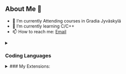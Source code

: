 ## About Me 👋

- 🔭 I’m currently Attending courses in Gradia Jyväskylä
- 🌱 I’m currently learning C/C++
- 📫 How to reach me: [Email](mailto:gr275825@gradia.fi)

<details>
<summary>

### Coding Languages

</summary>

- C/C++ -> Learning.<br>
- C# -> "Basics" and some more.<vr>
- Python -> Basics.<br>
- Java -> Few times touched.<br>
- HTML5 -> Basics and some more.<br>
- Rust -> Never Touched.<br>
- Swift -> Never Touched.<br>

</details>

<details>
<summary>
### My Extensions:
</summary>
- 498.cppplayground<br>
- aaron-bond.better-comments<br>
- abusaidm.html-snippets<br>
- adpyke.codesnap<br>
- adriano-markovic.c-cpp-makefile-project<br>
- adrianwilczynski.namespace<br>
aeschli.vscode-css-formatter<br>
aessoft.aessoft-class-autocomplete<br>
akamud.vscode-javascript-snippet-pack<br>
alefragnani.bookmarks<br>
alefragnani.project-manager<br>
alexdima.copy-relative-path<br>
alfish.godot-files<br>
altamkp.godot-docs-vscode-csharp<br>
altamkp.godot-snippets-vscode-csharp<br>
amlovey.shaderlabvscodefree<br>
anderseandersen.html-class-suggestions<br>
andys8.jest-snippets<br>
batatop.terminal-auto-rename<br>
bianxianyang.htmlplay<br>
bmewburn.vscode-intelephense-client<br>
bradlc.vscode-tailwindcss<br>
bretdoyle.javascript-extensions-pack---js-essentials<br>
bysabi.prettier-vscode-standard<br>
cantonios.project-templates<br>
cesium.gltf-vscode<br>
clinyong.vscode-css-modules<br>
cmstead.js-codeformer<br>
codezombiech.gitignore<br>
coenraads.bracket-pair-colorizer-2<br>
compulim.compulim-vscode-closetag<br>
craigthomas.supersharp<br>
daiyy.quick-html-previewer<br>
danielpinto8zz6.c-cpp-project-generator<br>
davidanson.vscode-markdownlint<br>
dbaeumer.vscode-eslint<br>
devhijazi.devhijazi-minimalist<br>
devsense.composer-php-vscode<br>
devsense.intelli-php-vscode<br>
devsense.phptools-vscode<br>
devsense.profiler-php-vscode<br>
dfranx.shadered<br>
dionannd.tokyo-night-ported-nvim<br>
donjayamanne.githistory<br>
dotjoshjohnson.xml<br>
dracula-theme.theme-dracula<br>
drcika.apc-extension<br>
eamodio.gitlens<br>
ecmel.vscode-html-css<br>
eddiedover.gdscript-formatter-linter<br>
editorconfig.editorconfig<br>
entuent.fira-code-nerd-font<br>
eppz.eppz-code<br>
esbenp.prettier-vscode<br>
evgeniypetukhov.dark-low-contrast<br>
extr0py.vscode-relative-line-numbers<br>
fabriciohod.unity-dev-pack<br>
felipecaputo.git-project-manager<br>
figma.figma-vscode-extension<br>
firsttris.vscode-jest-runner<br>
formulahendry.auto-close-tag<br>
formulahendry.auto-complete-tag<br>
formulahendry.auto-rename-tag<br>
formulahendry.code-runner<br>
franneck94.vscode-c-cpp-config<br>
fudge.auto-using<br>
geequlim.godot-javascript-debug<br>
geequlim.godot-tools<br>
george-alisson.html-preview-vscode<br>
github.vscode-pull-request-github<br>
godofavacyn.gdshader-lsp<br>
grapecity.gc-excelviewer<br>
gro-david.bluloco-godot<br>
gruntfuggly.todo-tree<br>
hb432.prettier-eslint-typescript<br>
hbenl.vscode-test-explorer<br>
hnw.vscode-auto-open-markdown-preview<br>
icrawl.discord-vscode<br>
inferrinizzard.prettier-sql-vscode<br>
jakewilson.vscode-picture<br>
janisdd.vscode-edit-csv<br>
jasonamartin.unity-game-dev-bundle<br>
jchannon.csharpextensions<br>
jeff-hykin.polacode-2019<br>
jinxdash.prettier-rust<br>
jjkim.gdscript<br>
johnpapa.vscode-peacock<br>
jorgeserrano.vscode-csharp-snippets<br>
junstyle.php-cs-fixer<br>
k--kato.docomment<br>
kaysonwu.cpptask<br>
kisstkondoros.vscode-codemetrics<br>
kleber-swf.unity-code-snippets<br>
l7ssha.tag-inserter<br>
lionize.unity-snippets-modified<br>
littlefoxteam.vscode-python-test-adapter<br>
lolkush.quickstart<br>
mangrimen.mgcb-editor<br>
marechal-dev.html5-template-snippet<br>
marnix.peacock<br>
masira1327.nvim-tree<br>
mechanicalflower.gamedev-pack<br>
mehedidracula.php-namespace-resolver<br>
mgmcdermott.vscode-language-babel<br>
mhutchie.git-graph<br>
michelemelluso.code-beautifier<br>
miguelsolorio.min-theme<br>
miguelsolorio.symbols<br>
mikeschulze.gdunit3<br>
mindpathtechnologylimited.code-error-lens<br>
ms-azuretools.vscode-docker<br>
ms-dotnettools.csdevkit<br>
ms-dotnettools.csharp<br>
ms-dotnettools.vscode-dotnet-runtime<br>
ms-python.debugpy<br>
ms-python.python<br>
ms-python.vscode-pylance<br>
ms-vscode.cmake-tools<br>
ms-vscode.cpptools<br>
ms-vscode.cpptools-extension-pack<br>
ms-vscode.cpptools-themes<br>
ms-vscode.js-debug-nightly<br>
ms-vscode.makefile-tools<br>
ms-vscode.mono-debug<br>
ms-vscode.test-adapter-converter<br>
ms-vscode.vscode-typescript-next<br>
ms-vsliveshare.vsliveshare<br>
naumovs.color-highlight<br>
neikeq.godot-csharp-vscode<br>
numso.prettier-standard-vscode<br>
oderwat.indent-rainbow<br>
omthemes.omthemes<br>
orta.vscode-jest<br>
passionkind.prettier-vscode-with-tabs<br>
pixl.unity-toolbox<br>
pkief.material-icon-theme<br>
pnp.polacode<br>
pranaygp.vscode-css-peek<br>
prasadbobby.auto-rename-tag<br>
primafuture.open-php-html-js-in-browser<br>
prisma.prisma<br>
ptd.vscode-unitymeta<br>
pucelle.vscode-css-navigation<br>
r88.monogame<br>
rajeshroyal896.extended-html5-boilerplate<br>
rangav.vscode-thunder-client<br>
remimarsal.prettier-now<br>
revrenlove.c-sharp-utilities<br>
rifi2k.format-html-in-php<br>
ritwickdey.liveserver<br>
rvest.vs-code-prettier-eslint<br>
ryu1kn.partial-diff<br>
sburg.vscode-javascript-booster<br>
shakarule.godottools<br>
sidthesloth.html5-boilerplate<br>
slevesque.shader<br>
sophisticode.php-formatter<br>
sporiley.css-auto-prefix<br>
standard.vscode-standard<br>
streetsidesoftware.code-spell-checker<br>
streetsidesoftware.code-spell-checker-win32<br>
swashata.beautiful-ui<br>
tabnine.tabnine-vscode<br>
taodongwu.ejs-snippets<br>
thegirishagarwal.html5resetcss<br>
timgjones.hlsltools<br>
tobiah.unity-tools<br>
tombonnike.vscode-status-bar-format-toggle<br>
twxs.cmake<br>
tyriar.sort-lines<br>
unity.unity-debug<br>
usernamehw.errorlens<br>
vadimcn.vscode-lldb<br>
visualstudioexptteam.intellicode-api-usage-examples<br>
visualstudioexptteam.vscodeintellicode<br>
visualstudiotoolsforunity.vstuc<br>
vscjava.vscode-java-dependency<br>
vscode-icons-team.vscode-icons<br>
vsls-contrib.codetour<br>
waderyan.gitblame<br>
walkme.html5-extension-pack<br>
wallabyjs.quokka-vscode<br>
wayou.vscode-todo-highlight<br>
whtouche.vscode-js-console-utils<br>
wmaurer.change-case<br>
woberg.godot-dotnet-tools<br>
wscats.eno<br>
wscats.html-snippets<br>
xdebug.php-debug<br>
xdebug.php-pack<br>
xuangeaha.just-enough-git<br>
yclepticstudios.unity-snippets<br>
zobo.php-intellisense<br>
</details>

<!--
**JussiJR/JussiJR** is a ✨ _special_ ✨ repository because its `README.md` (this file) appears on your GitHub profile.

Here are some ideas to get you started:

- 🔭 I’m currently working on ...
- 🌱 I’m currently learning ...
- 👯 I’m looking to collaborate on ...
- 🤔 I’m looking for help with ...
- 💬 Ask me about ...
- 📫 How to reach me: ...
- 😄 Pronouns: ...
- ⚡ Fun fact: ...
  -->
